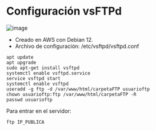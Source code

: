 # Configuración vsFTPd

![image](https://github.com/Scosrom/Servicios-en-red/assets/114906778/5487e3e6-1c50-409d-933c-80ce6ad9f9c1)


+ Creado en AWS con Debian 12.
+ Archivo de configuración: /etc/vsftpd/vsftpd.conf



```
apt update
apt upgrade
sudo apt-get install vsftpd
systemctl enable vsftpd.service
service vsftpd start
systemctl enable vsftpd
useradd -g ftp -d /var/www/html/carpetaFTP usuarioftp
chown usuarioftp:ftp /var/www/html/carpetaFTP -R
passwd usuarioftp
```

Para entrar en el servidor: 

```
ftp IP_PUBLICA
```


